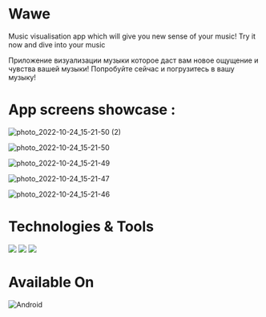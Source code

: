 # Wawe 

Music visualisation app which will give you new sense of your music! Try it now and dive into your music

Приложение визуализации музыки которое даст вам новое ощущение и чувства вашей музыки! Попробуйте сейчас и погрузитесь в вашу музыку! 

# App screens showcase :
![photo_2022-10-24_15-21-50 (2)](https://user-images.githubusercontent.com/45388866/197535794-10731107-41e8-4a7a-9858-2d98e3b30d41.jpg)

![photo_2022-10-24_15-21-50](https://user-images.githubusercontent.com/45388866/197535796-779c8c36-0148-466c-801a-421f3c9a4ef2.jpg)

![photo_2022-10-24_15-21-49](https://user-images.githubusercontent.com/45388866/197535792-28968aa9-3abe-47ca-84d6-09228305b692.jpg)

![photo_2022-10-24_15-21-47](https://user-images.githubusercontent.com/45388866/197535773-cf0bae4d-9457-4282-aab9-92e6eef44ff5.jpg)

![photo_2022-10-24_15-21-46](https://user-images.githubusercontent.com/45388866/197535799-ccd8e970-1915-4786-9ce5-ca471aec38c1.jpg)

# Technologies & Tools

![](https://img.shields.io/badge/Code-Java-blue)  ![](https://img.shields.io/badge/UI-Material3-orange) ![](https://img.shields.io/badge/Design-MusicVisualisation-red)

# Available On

![Android](https://img.shields.io/badge/Android-3DDC84?style=for-the-badge&logo=android&logoColor=white)

